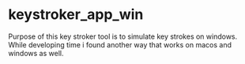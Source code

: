 # keystroker_app_win

Purpose of this key stroker tool is to simulate key strokes on windows.
While developing time i found another way that works on macos and windows as well.
